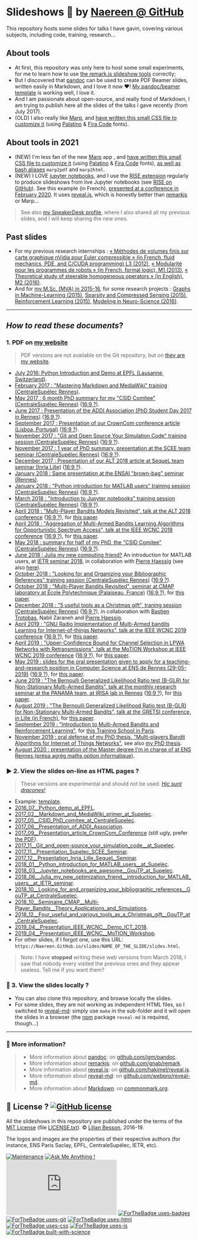 # Slideshows :notebook: by [Naereen @ GitHub](https://naereen.github.io/)

This repository hosts some slides for talks I have gavin, covering various subjects, including code, training, research...

## About tools

- At first, this repository was only here to host some small experiments, for me to learn how to use [the remark.js slideshow tools](http://remarkjs.com/) correctly;
- But I discovered that [pandoc](http://pandoc.org/MANUAL.html) can be used to create PDF Beamer slides, written easily in Markdown, and I love it now :heart:! [My pandoc/beamer template](common/my.beamer) is working well, I love it.
- And I am passionate about open-source, and really fond of Markdown, I am trying to publish here all the slides of the talks I gave recently (from July 2017).
- (OLD) I also really like [Marp](https://yhatt.github.io/marp/), and [have written this small CSS file to customize it](common/marp-naereen.css) (using [Palatino](https://en.wikipedia.org/wiki/Palatino) & [Fira Code](https://github.com/tonsky/FiraCode/) fonts).

## About tools in 2021

- (NEW) I'm less fan of the new [Marp](https://Marp.app/) app , and [have written this small CSS file to customize it](common/marp-naereen-new.css) (using [Palatino](https://en.wikipedia.org/wiki/Palatino) & [Fira Code](https://github.com/tonsky/FiraCode/) fonts), [as well as bash aliases](https://github.com/Naereen/bin/commit/f58d10dc6eb7057a186e65e3d5b21e3b009b50f9) `marp2pdf` and `marp2html`.
- (NEW) I LOVE [jupyter notebooks](https://jupyter.org/), and I use the [RISE extension](https://rise.readthedocs.io/en/stable/) regularly to produce slideshows from live Jupyter notebooks (see [RISE on GitHub](https://github.com/damianavila/RISE)). See this example (in French), [presented at a conference in February 2020](https://github.com/Naereen/Tutoriel-notebooks-Jupyter-a-Didapro-8-Lille-fevrier-2020). It uses [reveal.js](https://revealjs.com/), which is honestly better than [remarkjs](http://remarkjs.com) or Marp...

> See also [my SpeakerDesk profile](https://speakerdeck.com/naereen), where I also shared all my previous slides, and I will keep sharing the new ones.

## Past slides
- For my previous research internships : [« Méthodes de volumes finis sur carte graphique nVidia pour Euler compressible » (in French, fluid mechanics, PDE, and C/CUDA programming) L3 (2012)](https://perso.crans.org/besson/slidesL3Maths12.pdf), [« Modularité pour les programmes de robots » (in French, formal logic), M1 (2013)](https://perso.crans.org/besson/slidesM1Info13.pdf), [« Theoretical study of steerable homogeneous operators » (in English), M2 (2016)](https://perso.crans.org/besson/slidesM2MVA16.pdf).
- And for [my M.Sc. (MVA) in 2015-16](https://perso.crans.org/besson/publis/mva-2016/), for some research projects : [Graphs in Machine-Learning (2015)](https://perso.crans.org/besson/publis/mva-2016/MVA_2015-16__GML_and_RL__Project__Lilian_Besson__Basile_Clement__Slides_19-01-16.en.pdf), [Sparsity and Compressed Sensing (2015)](https://perso.crans.org/besson/publis/mva-2016/MVA_2015-16__Compressed_Sensing__Project__Lilian_Besson__Slides.en.pdf), [Reinforcement Learning (2015)](https://perso.crans.org/besson/publis/mva-2016/MVA_2015-16__GML_and_RL__Project__Lilian_Besson__Basile_Clement__Slides_19-01-16.en.pdf), [Modeling in Neuro-Science (2016)](https://perso.crans.org/besson/publis/mva-2016/MVA_2015-16__Neuro-Sciences__Project__Lilian_Besson__Slides.en.pdf).

----

## *How to read these documents*?

### 1. PDF on [my website](https://perso.crans.org/besson/publis/slides/)
> PDF versions are not available on the Git repository, but on [they are my website](https://perso.crans.org/besson/publis/slides/).

- [July 2016: Python Introduction and Demo at EPFL (Lausanne, Switzerland)](https://perso.crans.org/besson/publis/slides/2016_07__Python_demo_at_EPFL/slides.pdf).
- [February 2017 : "Mastering Markdown and MediaWiki" training (CentraleSupélec Rennes)](https://perso.crans.org/besson/publis/slides/2017_02__Markdown_and_MediaWiki_primer_at_Supelec/slides.pdf).
- [May 2017 : 6 month PhD summary for my "CSID Comitee" (CentraleSupélec Rennes)](https://perso.crans.org/besson/publis/slides/2017_05__CSID_PhD_comitee_at_CentraleSupelec/slides.pdf) ([16:9 ?](https://perso.crans.org/besson/publis/slides/2017_05__CSID_PhD_comitee_at_CentraleSupelec/slides_169.pdf)).
- [June 2017 : Presentation of the ADDI Association (PhD Student Day 2017 in Rennes)](https://perso.crans.org/besson/publis/slides/2017_06__Presentation_of_ADDI_Association/slides.pdf) ([16:9 ?](https://perso.crans.org/besson/publis/slides/2017_06__Presentation_of_ADDI_Association/slides_169.pdf)).
- [September 2017 : Presentation of our CrownCom conference article (Lisboa, Portugal)](https://perso.crans.org/besson/publis/slides/2017_09__Presentation_article_CrownCom_Conference/slides.pdf) ([16:9 ?](https://perso.crans.org/besson/publis/slides/2017_09__Presentation_article_CrownCom_Conference/slides_169.pdf)).
- [November 2017 : "Git and Open Source Your Simulation Code" training session (CentraleSupélec Rennes)](https://perso.crans.org/besson/publis/slides/2017_11__Git_and_open-source_your_simulation_code__at_Supelec/slides.pdf) ([16:9 ?](https://perso.crans.org/besson/publis/slides/2017_11__Git_and_open-source_your_simulation_code__at_Supelec/slides_169.pdf)).
- [November 2017 : 1 year of PhD summary, presentation at the SCEE team seminar (CentraleSupélec Rennes)](https://perso.crans.org/besson/publis/slides/2017_11__Presentation_Supelec_SCEE_Seminar/slides.pdf) ([16:9 ?](https://perso.crans.org/besson/publis/slides/2017_11__Presentation_Supelec_SCEE_Seminar/slides_169.pdf)).
- [December 2017 : Presentation of our ALT 2018 article at SequeL team seminar (Inria Lille)](https://perso.crans.org/besson/publis/slides/2017_12__Presentation_Inria_Lille_SequeL_Seminar/slides.pdf) ([16:9 ?](https://perso.crans.org/besson/publis/slides/2017_12__Presentation_Inria_Lille_SequeL_Seminar/slides_169.pdf)).
- [January 2018 : Same presentation at the ENSAI "brown-bag" seminar (Rennes)](https://perso.crans.org/besson/publis/slides/2018_01__ENSAI_Seminar_BrownBag__Article_ALT2018/slides_169.pdf).
- [January 2018 : "Python introduction for MATLAB users" training session (CentraleSupélec Rennes)](https://perso.crans.org/besson/publis/slides/2018_01__Python_introduction_for_MATLAB_users__at_Supelec/slides.pdf) ([16:9 ?](https://perso.crans.org/besson/publis/slides/2018_01__Python_introduction_for_MATLAB_users__at_Supelec/slides.pdf)).
- [March 2018 : "Introduction to Jupyter notebooks" training session (CentraleSupélec Rennes)](https://perso.crans.org/besson/publis/slides/2018_03__Jupyter_notebooks_are_awesome__GouTP_at_Supelec/slides.pdf) ([16:9 ?](https://perso.crans.org/besson/publis/slides/2018_03__Jupyter_notebooks_are_awesome__GouTP_at_Supelec/slides_169.pdf)).
- [April 2018 : "Multi-Player Bandits Models Revisited", talk at the ALT 2018 conference](https://perso.crans.org/besson/publis/slides/2018_04__Presentation_at_ALT_2018_conference/slides.pdf) ([16:9 ?](https://perso.crans.org/besson/publis/slides/2018_04__Presentation_at_ALT_2018_conference/slides_169.pdf)), for [this paper](https://hal.inria.fr/hal-01629733).
- [April 2018 : "Aggregation of Multi-Armed Bandits Learning Algorithms for Opportunistic Spectrum Access", talk at the IEEE WCNC 2018 conference](https://perso.crans.org/besson/publis/slides/2018_04__Presentation_IEEE_WCNC/slides.pdf) ([16:9 ?](https://perso.crans.org/besson/publis/slides/2018_04__Presentation_IEEE_WCNC/slides_169.pdf)), for [this paper](https://hal.inria.fr/hal-01705292).
- [May 2018 : summary for half of my PhD, the "CSID Comitee" (CentraleSupélec Rennes)](https://perso.crans.org/besson/publis/slides/2018_05__CSID_2_PhD_comitee_at_CentraleSupelec/slides.pdf) ([16:9 ?](https://perso.crans.org/besson/publis/slides/2018_05__CSID_2_PhD_comitee_at_CentraleSupelec/slides_169.pdf)).
- [June 2018 : Julia my new computing friend?](https://perso.crans.org/besson/publis/slides/2018_06__Julia_my_new_optimization_friend__introduction_for_MATLAB_users__at_IETR_seminar/slides.pdf) An introduction for MATLAB users, at [IETR seminar 2018](https://seminar-ietr-18.sciencesconf.org/program), in collaboration with [Pierre Haessig](https://GitHub.com/pierre-haessig/) (see also [here](https://github.com/pierre-haessig/julia-presentation-ietr2018)).
- [October 2018 : "Looking for and Organizing your Bibliographic References" training session (CentraleSupélec Rennes)](https://perso.crans.org/besson/publis/slides/2018_10__Looking_for_and_organizing_your_bibliographic_references__GouTP_at_CentraleSupelec/slides.pdf) ([16:9 ?](https://perso.crans.org/besson/publis/slides/2018_10__Looking_for_and_organizing_your_bibliographic_references__GouTP_at_CentraleSupelec/slides_169.pdf)).
- [October 2018 : "Multi-Player Bandits Revisited", seminar at CMAP laboratory at École Polytechnique (Palaiseau, France)](https://perso.crans.org/besson/publis/slides/2018_10__Seminaire_CMAP__Multi-Player_Bandits__Theory_Applications_and_Simulations/slides.pdf) ([16:9 ?](https://perso.crans.org/besson/publis/slides/2018_10__Seminaire_CMAP__Multi-Player_Bandits__Theory_Applications_and_Simulations/slides_169.pdf)), for [this paper](https://hal.inria.fr/hal-01629733).
- [December 2018 : "5 useful tools as a Christmas gift", traning session (CentraleSupélec Rennes)](https://perso.crans.org/besson/publis/slides/2018_12__Four_useful_and_various_tools_as_a_Christmas_gift__GouTP_at_CentraleSupelec/slides.pdf) ([16:9 ?](https://perso.crans.org/besson/publis/slides/2018_12__Four_useful_and_various_tools_as_a_Christmas_gift__GouTP_at_CentraleSupelec/slides_169.pdf)), in collaboration with [Bastien Trotobas](https://github.com/BastienTr/), Nabil Zaraneh and [Pierre Haessig](http://pierreh.eu/).
- [April 2019 : "GNU Radio Implementation of Multi-Armed bandits Learning for Internet-of-things Networks", talk at the IEEE WCNC 2019 conference](https://perso.crans.org/besson/publis/slides/2019_04__Presentation_IEEE_WCNC__Demo_ICT_2018/slides.pdf) ([16:9 ?](https://perso.crans.org/besson/publis/slides/2019_04__Presentation_IEEE_WCNC__Demo_ICT_2018/slides_169.pdf)), for [this paper](https://hal.inria.fr/hal-02006825).
- [April 2019 : "Upper-Confidence Bound for Channel Selection in LPWA Networks with Retransmissions", talk at the MoTION Workshop at IEEE WCNC 2019 conference](https://perso.crans.org/besson/publis/slides/2019_04__Presentation_IEEE_WCNC__MoTION_Workshop/slides.pdf) ([16:9 ?](https://perso.crans.org/besson/publis/slides/2019_04__Presentation_IEEE_WCNC__MoTION_Workshop/slides_169.pdf)), for [this paper](https://hal.inria.fr/hal-02049824).
- [May 2019 : slides for the oral presentation given to apply for a teaching-and-research position in Computer Science at ENS de Rennes (29-05-2019)](https://perso.crans.org/besson/publis/slides/2019_05__Audition_AGPR__ENS_de_Rennes/slides.pdf) ([16:9 ?](https://perso.crans.org/besson/publis/slides/2019_05__Audition_AGPR__ENS_de_Rennes/slides_169.pdf)), for [this paper](https://hal.inria.fr/hal-02006471).
- [June 2019 : "The Bernoulli Generalized Likelihood Ratio test (B-GLR) for Non-Stationary Multi-Armed Bandits", talk at the monthly research seminar at the PANAMA team, at IRISA lab in Rennes](https://perso.crans.org/besson/publis/slides/2019_06__About_Bernoulli_GLRTest__Seminar_at_PANAMA_IRISA_Rennes/slides.pdf) ([16:9 ?](https://perso.crans.org/besson/publis/slides/2019_06__About_Bernoulli_GLRTest__Seminar_at_PANAMA_IRISA_Rennes/slides_169.pdf)), for [this paper](https://hal.inria.fr/hal-02006471).
- [August 2019 : "The Bernoulli Generalized Likelihood Ratio test (B-GLR) for Non-Stationary Multi-Armed Bandits", talk at the GRETSI conference, in Lille (in French)](https://perso.crans.org/besson/publis/slides/2019_08__Bernoulli_GLRTest_and_PieceWise-Stationary_Bandits__GRETSI_2019_Lille/slides.pdf), for [this paper](https://hal.inria.fr/hal-02006471).
- [September 2019 : "Introduction to Multi-Armed Bandits and Reinforcement Learning"](https://perso.crans.org/besson/publis/slides/2019_09__Tutorial_on_RL_and_MAB_at_Training_School_in_Paris/slides.pdf), for [this Training School in Paris](https://sites.google.com/view/mlc-training-school/program).
- [November 2019 : oral defense of my PhD thesis, "Multi-players Bandit Algorithms for Internet of Things Networks"](https://perso.crans.org/besson/publis/slides/2019_11__PhD_Defense__Multi-players_Bandit_Algorithms_for_Internet_of_Things_Networks/slides.pdf), see also [my PhD thesis](https://github.com/Naereen/phd-thesis/).
- [August 2020 : presentation of the Master degree I'm in charge of at ENS Rennes (prépa agrég maths option informatique)](https://perso.crans.org/besson/publis/slides/2020_08__Presentation_option_D_agreg_maths_ENS_Rennes/slides.pdf).

### :arrow_forward: 2. View the slides on-line as HTML pages ?
> These versions are experimental and should not be used.
> [*Hic sunt dracones!*](https://actuelmoyenage.wordpress.com/2017/08/24/hic-sunt-dracones-des-cartes-au-code-informatique/)

- Example: [template](https://Naereen.GitHub.io/slides/template/slides.html).
- [2016_07__Python_demo_at_EPFL](https://Naereen.GitHub.io/slides/2016_07__Python_demo_at_EPFL/slides.html).
- [2017_02__Markdown_and_MediaWiki_primer_at_Supelec](https://Naereen.GitHub.io/slides/2017_02__Markdown_and_MediaWiki_primer_at_Supelec/slides.html).
- [2017_05__CSID_PhD_comitee_at_CentraleSupelec](https://Naereen.GitHub.io/slides/2017_05__CSID_PhD_comitee_at_CentraleSupelec/slides.html).
- [2017_06__Presentation_of_ADDI_Association](https://Naereen.GitHub.io/slides/2017_06__Presentation_of_ADDI_Association/slides.html).
- [2017_09__Presentation_article_CrownCom_Conference](https://Naereen.GitHub.io/slides/2017_09__Presentation_article_CrownCom_Conference/) (still ugly, prefer [the PDF](https://perso.crans.org/besson/publis/slides/2017_09__Presentation_article_CrownCom_Conference/slides.pdf)).
- [2017_11__Git_and_open-source_your_simulation_code__at_Supelec](https://Naereen.GitHub.io/slides/2017_11__Git_and_open-source_your_simulation_code__at_Supelec/slides.html).
- [2017_11__Presentation_Supelec_SCEE_Seminar](https://Naereen.GitHub.io/slides/2017_11__Presentation_Supelec_SCEE_Seminar/slides.html).
- [2017_12__Presentation_Inria_Lille_SequeL_Seminar](https://Naereen.GitHub.io/slides/2017_12__Presentation_Inria_Lille_SequeL_Seminar/slides.html).
- [2018_01__Python_introduction_for_MATLAB_users__at_Supelec](https://Naereen.GitHub.io/slides/2018_01__Python_introduction_for_MATLAB_users__at_Supelec/slides.html).
- [2018_03__Jupyter_notebooks_are_awesome__GouTP_at_Supelec](https://Naereen.GitHub.io/slides/2018_03__Jupyter_notebooks_are_awesome__GouTP_at_Supelec/slides.html).
- [2018_06__Julia_my_new_optimization_friend__introduction_for_MATLAB_users__at_IETR_seminar](https://Naereen.GitHub.io/slides/2018_06__Julia_my_new_optimization_friend__introduction_for_MATLAB_users__at_IETR_seminar/slides.html).
- [2018_10__Looking_for_and_organizing_your_bibliographic_references__GouTP_at_CentraleSupelec](https://Naereen.GitHub.io/slides/2018_10__Looking_for_and_organizing_your_bibliographic_references__GouTP_at_CentraleSupelec/slides.html).
- [2018_10__Seminaire_CMAP__Multi-Player_Bandits__Theory_Applications_and_Simulations](https://Naereen.GitHub.io/slides/2018_10__Seminaire_CMAP__Multi-Player_Bandits__Theory_Applications_and_Simulations/slides.html).
- [2018_12__Four_useful_and_various_tools_as_a_Christmas_gift__GouTP_at_CentraleSupelec](https://Naereen.GitHub.io/slides/2018_12__Four_useful_and_various_tools_as_a_Christmas_gift__GouTP_at_CentraleSupelec/slides.html).
- [2019_04__Presentation_IEEE_WCNC__Demo_ICT_2018](https://Naereen.GitHub.io/slides/2019_04__Presentation_IEEE_WCNC__Demo_ICT_2018/slides.html).
- [2019_04__Presentation_IEEE_WCNC__MoTION_Workshop](https://Naereen.GitHub.io/slides/2019_04__Presentation_IEEE_WCNC__MoTION_Workshop/slides.html).
- For other slides, if I forgot one, use this URL: `https://Naereen.GitHub.io/slides/NAME_OF_THE_SLIDE/slides.html`.

> Note: I have **stopped** writing these web versions from March 2018, I saw that nobody every visited the previous ones and they appear useless. Tell me if you want them?

### :arrows_counterclockwise: 3. View the slides locally ?
- You can also clone this repository, and browse locally the slides.
- For some slides, they are not working as independent HTML files, so I switched to [reveal-md](https://github.com/webpro/reveal-md): simply use `make` in the sub-folder and it will open the slides in a browser (the [npm](https://www.npmjs.com/package/reveal-md) package `reveal-md` is required, though...)

----

### :information_desk_person: More information?
> - More information about [pandoc](http://pandoc.org/): on [github.com/jgm/pandoc](https://github.com/jgm/pandoc).
> - More information about [remarkjs](http://remarkjs.com/): on [github.com/gnab/remark](https://github.com/gnab/remark).
> - More information about [reveal.js](https://github.com/hakimel/reveal.js): on [github.com/hakimel/reveal.js](https://github.com/hakimel/reveal.js).
> - More information about [reveal-md](https://github.com/webpro/reveal-md): on [github.com/webpro/reveal-md](https://github.com/webpro/reveal-md).
> - More information about [Markdown](http://commonmark.org/): on [commonmark.org](http://commonmark.org/).


## :scroll: License ? [![GitHub license](https://img.shields.io/github/license/Naereen/slides.svg)](https://github.com/Naereen/slides/blob/master/LICENSE.txt)
All the slideshows in this repository are published under the terms of the [MIT License](https://lbesson.mit-license.org/) (file [LICENSE.txt](LICENSE.txt)).
© [Lilian Besson](https://GitHub.com/Naereen), 2016-19.

The logos and images are the properties of their respective authors (for instance, ENS Paris Saclay, EPFL, CentraleSupélec, IETR, etc).

[![Maintenance](https://img.shields.io/badge/Maintained%3F-yes-green.svg)](https://GitHub.com/Naereen/slides/graphs/commit-activity)
[![Ask Me Anything !](https://img.shields.io/badge/Ask%20me-anything-1abc9c.svg)](https://GitHub.com/Naereen/ama)
[![Analytics](https://ga-beacon.appspot.com/UA-38514290-17/github.com/Naereen/slides/README.md?pixel)](https://GitHub.com/Naereen/slides/)
[![ForTheBadge uses-badges](http://ForTheBadge.com/images/badges/uses-badges.svg)](http://ForTheBadge.com)
[![ForTheBadge uses-git](http://ForTheBadge.com/images/badges/uses-git.svg)](https://GitHub.com/)
[![ForTheBadge uses-html](http://ForTheBadge.com/images/badges/uses-html.svg)](http://ForTheBadge.com)
[![ForTheBadge uses-css](http://ForTheBadge.com/images/badges/uses-css.svg)](http://ForTheBadge.com)
[![ForTheBadge uses-js](http://ForTheBadge.com/images/badges/uses-js.svg)](http://ForTheBadge.com)
[![ForTheBadge built-with-science](http://ForTheBadge.com/images/badges/built-with-science.svg)](https://GitHub.com/Naereen/)

